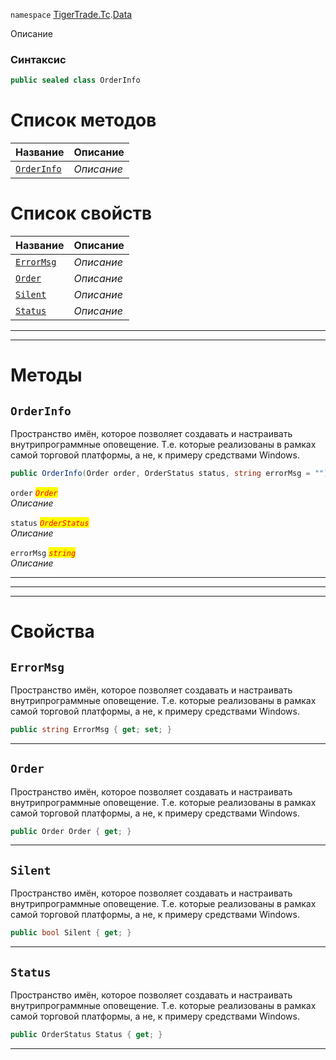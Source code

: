 
`namespace` [TigerTrade.Tc](../../TigerTrade.Tc.md).[Data](../../TigerTrade.Tc/Data.md)


Описание

### Синтаксис
```csharp
public sealed class OrderInfo
```


# Список методов
| Название | Описание |
| --- | --- |
| [`OrderInfo`](./OrderInfo.cs/Методы/OrderInfo.md) | *Описание* |

# Список свойств
| Название | Описание |
| --- | --- |
| [`ErrorMsg`](./OrderInfo.cs/Свойства/ErrorMsg.md) | *Описание* |
| [`Order`](./OrderInfo.cs/Свойства/Order.md) | *Описание* |
| [`Silent`](./OrderInfo.cs/Свойства/Silent.md) | *Описание* |
| [`Status`](./OrderInfo.cs/Свойства/Status.md) | *Описание* |





***  
***  
# Методы

## `OrderInfo`
Пространство имён, которое позволяет создавать и настраивать внутрипрограммные оповещение. Т.е. которые реализованы в рамках самой торговой платформы, а не, к примеру средствами Windows.

```csharp
public OrderInfo(Order order, OrderStatus status, string errorMsg = "")
```

`order` <mark style="color:red;">*`Order`*</mark>  
 *Описание*  

`status` <mark style="color:red;">*`OrderStatus`*</mark>  
 *Описание*  

`errorMsg` <mark style="color:red;">*`string`*</mark>  
 *Описание*  


***  
***  
 ***  
# Свойства

## `ErrorMsg`
Пространство имён, которое позволяет создавать и настраивать внутрипрограммные оповещение. Т.е. которые реализованы в рамках самой торговой платформы, а не, к примеру средствами Windows.

```csharp
public string ErrorMsg { get; set; }
```  
***

## `Order`
Пространство имён, которое позволяет создавать и настраивать внутрипрограммные оповещение. Т.е. которые реализованы в рамках самой торговой платформы, а не, к примеру средствами Windows.

```csharp
public Order Order { get; }
```  
***

## `Silent`
Пространство имён, которое позволяет создавать и настраивать внутрипрограммные оповещение. Т.е. которые реализованы в рамках самой торговой платформы, а не, к примеру средствами Windows.

```csharp
public bool Silent { get; }
```  
***

## `Status`
Пространство имён, которое позволяет создавать и настраивать внутрипрограммные оповещение. Т.е. которые реализованы в рамках самой торговой платформы, а не, к примеру средствами Windows.

```csharp
public OrderStatus Status { get; }
```  
***

